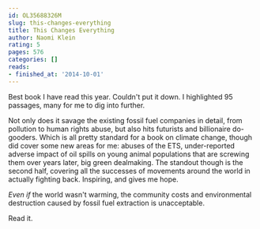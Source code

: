 ```yaml
---
id: OL35688326M
slug: this-changes-everything
title: This Changes Everything
author: Naomi Klein
rating: 5
pages: 576
categories: []
reads:
- finished_at: '2014-10-01'
---
```

Best book I have read this year. Couldn't put it down. I highlighted 95 passages, many for me to dig into further.

Not only does it savage the existing fossil fuel companies in detail, from pollution to human rights abuse, but also hits futurists and billionaire do-gooders. Which is all pretty standard for a book on climate change, though did cover some new areas for me: abuses of the ETS, under-reported adverse impact of oil spills on young animal populations that are screwing them over years later, big green dealmaking. The standout though is the second half, covering all the successes of movements around the world in actually fighting back. Inspiring, and gives me hope.

*Even if* the world wasn't warming, the community costs and environmental destruction caused by fossil fuel extraction is unacceptable.

Read it.

